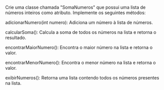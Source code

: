 Crie uma classe chamada "SomaNumeros" que possui uma lista de números inteiros como atributo. Implemente os seguintes métodos:

adicionarNumero(int numero): Adiciona um número à lista de números.

calcularSoma(): Calcula a soma de todos os números na lista e retorna o resultado.

encontrarMaiorNumero(): Encontra o maior número na lista e retorna o valor.

encontrarMenorNumero(): Encontra o menor número na lista e retorna o valor.

exibirNumeros(): Retorna uma lista contendo todos os números presentes na lista.